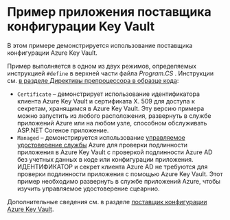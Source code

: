 # <a name="key-vault-configuration-provider-sample-app"></a>Пример приложения поставщика конфигурации Key Vault

В этом примере демонстрируется использование поставщика конфигурации Azure Key Vault.

Пример выполняется в одном из двух режимов, определяемых инструкцией `#define` в верхней части файла *Program.CS* . Инструкции см. [в разделе Директивы препроцессора в образце кода](https://docs.microsoft.com/aspnet/core#preprocessor-directives-in-sample-code):

* `Certificate` &ndash; демонстрирует использование идентификатора клиента Azure Key Vault и сертификата X. 509 для доступа к секретам, хранящимся в Azure Key Vault. Эту версию примера можно запустить из любого расположения, развернуть в службе приложений Azure или на любом узле, способном обслуживать ASP.NET Coreное приложение.
* `Managed` &ndash; демонстрируется использование [управляемое удостоверение службы](https://docs.microsoft.com/azure/active-directory/managed-identities-azure-resources/overview) Azure для проверки подлинности приложения в Azure Key Vault с проверкой подлинности Azure AD без учетных данных в коде или конфигурации приложения. ИДЕНТИФИКАТОР и секрет клиента Azure AD не требуются для проверки подлинности приложения с помощью Azure Key Vault. Этот пример необходимо развернуть в службе приложений Azure, чтобы изучить управляемое удостоверение сцеарнио.

Дополнительные сведения см. в разделе [поставщик конфигурации Azure Key Vault](https://docs.microsoft.com/aspnet/core/security/key-vault-configuration).
